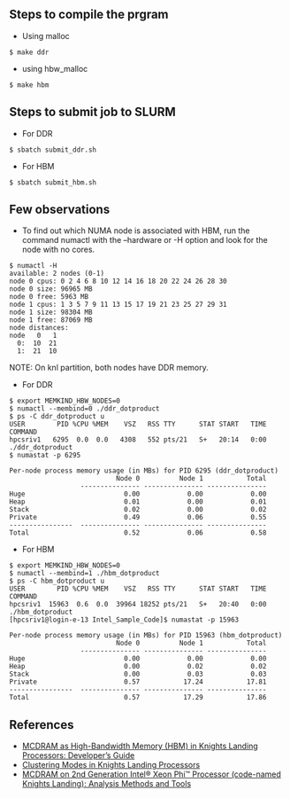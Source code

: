## Steps to compile the prgram

* Using malloc
```
$ make ddr
```
* using hbw_malloc
```
$ make hbm
```

## Steps to submit job to SLURM

* For DDR
```
$ sbatch submit_ddr.sh
```
* For HBM 
```
$ sbatch submit_hbm.sh
```

## Few observations 

* To find out which NUMA node is associated with HBM, run the command numactl with the –hardware or -H option and look for the node with no cores.
```
$ numactl -H
available: 2 nodes (0-1)
node 0 cpus: 0 2 4 6 8 10 12 14 16 18 20 22 24 26 28 30
node 0 size: 96965 MB
node 0 free: 5963 MB
node 1 cpus: 1 3 5 7 9 11 13 15 17 19 21 23 25 27 29 31
node 1 size: 98304 MB
node 1 free: 87069 MB
node distances:
node   0   1
  0:  10  21
  1:  21  10
```
NOTE: On knl partition, both nodes have DDR memory. 

* For DDR
```
$ export MEMKIND_HBW_NODES=0
$ numactl --membind=0 ./ddr_dotproduct
$ ps -C ddr_dotproduct u
USER        PID %CPU %MEM    VSZ   RSS TTY      STAT START   TIME COMMAND
hpcsriv1   6295  0.0  0.0   4308   552 pts/21   S+   20:14   0:00 ./ddr_dotproduct
$ numastat -p 6295

Per-node process memory usage (in MBs) for PID 6295 (ddr_dotproduct)
                           Node 0          Node 1           Total
                  --------------- --------------- ---------------
Huge                         0.00            0.00            0.00
Heap                         0.01            0.00            0.01
Stack                        0.02            0.00            0.02
Private                      0.49            0.06            0.55
----------------  --------------- --------------- ---------------
Total                        0.52            0.06            0.58
```

* For HBM
```
$ export MEMKIND_HBW_NODES=0
$ numactl --membind=1 ./hbm_dotproduct
$ ps -C hbm_dotproduct u
USER        PID %CPU %MEM    VSZ   RSS TTY      STAT START   TIME COMMAND
hpcsriv1  15963  0.6  0.0  39964 18252 pts/21   S+   20:40   0:00 ./hbm_dotproduct
[hpcsriv1@login-e-13 Intel_Sample_Code]$ numastat -p 15963

Per-node process memory usage (in MBs) for PID 15963 (hbm_dotproduct)
                           Node 0          Node 1           Total
                  --------------- --------------- ---------------
Huge                         0.00            0.00            0.00
Heap                         0.00            0.02            0.02
Stack                        0.00            0.03            0.03
Private                      0.57           17.24           17.81
----------------  --------------- --------------- ---------------
Total                        0.57           17.29           17.86
```

## References

* [MCDRAM as High-Bandwidth Memory (HBM) in Knights Landing Processors: Developer’s Guide](https://colfaxresearch.com/knl-mcdram/)
* [Clustering Modes in Knights Landing Processors](https://colfaxresearch.com/knl-numa/#sec:first)
* [MCDRAM on 2nd Generation Intel® Xeon Phi™ Processor (code-named Knights Landing): Analysis Methods and Tools](https://software.intel.com/sites/default/files/managed/5f/5e/MCDRAM_Tutorial.pdf)

